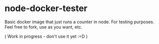 # node-docker-tester
Basic docker image that just runs a counter in node. For testing purposes. Feel free to fork, use as you want, etc.

( Work in progress - don't use it yet :=D )
